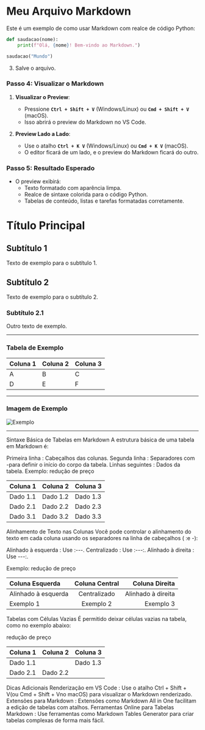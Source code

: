# Meu Arquivo Markdown

Este é um exemplo de como usar Markdown com realce de código Python:

```python
def saudacao(nome):
    print(f"Olá, {nome}! Bem-vindo ao Markdown.")

saudacao("Mundo")
```

3. Salve o arquivo.

### Passo 4: Visualizar o Markdown
1. **Visualizar o Preview**:
   - Pressione **`Ctrl + Shift + V`** (Windows/Linux) ou **`Cmd + Shift + V`** (macOS).
   - Isso abrirá o preview do Markdown no VS Code.

2. **Preview Lado a Lado**:
   - Use o atalho **`Ctrl + K V`** (Windows/Linux) ou **`Cmd + K V`** (macOS).
   - O editor ficará de um lado, e o preview do Markdown ficará do outro.



### **Passo 5: Resultado Esperado**
- O preview exibirá:
  - Texto formatado com aparência limpa.
  - Realce de sintaxe colorida para o código Python.
  - Tabelas de conteúdo, listas e tarefas formatadas corretamente.

# Título Principal

## Subtítulo 1
Texto de exemplo para o subtítulo 1.

## Subtítulo 2
Texto de exemplo para o subtítulo 2.

### Subtítulo 2.1
Outro texto de exemplo.

---

### Tabela de Exemplo
| Coluna 1 | Coluna 2 | Coluna 3 |
|----------|----------|----------|
| A        | B        | C        |
| D        | E        | F        |

---

### Imagem de Exemplo
![Exemplo](https://via.placeholder.com/150)

---
Sintaxe Básica de Tabelas em Markdown
A estrutura básica de uma tabela em Markdown é:

Primeira linha : Cabeçalhos das colunas.
Segunda linha : Separadores com -para definir o início do corpo da tabela.
Linhas seguintes : Dados da tabela.
Exemplo:
redução de preço

| Coluna 1      | Coluna 2      | Coluna 3      |
|---------------|---------------|---------------|
| Dado 1.1      | Dado 1.2      | Dado 1.3      |
| Dado 2.1      | Dado 2.2      | Dado 2.3      |
| Dado 3.1      | Dado 3.2      | Dado 3.3      |

Alinhamento de Texto nas Colunas
Você pode controlar o alinhamento do texto em cada coluna usando os separadores na linha de cabeçalhos ( :e -):

Alinhado à esquerda : Use :---.
Centralizado : Use :---:.
Alinhado à direita : Use ---:.

Exemplo:
redução de preço

| Coluna Esquerda | Coluna Central | Coluna Direita |
|:----------------|:--------------:|---------------:|
| Alinhado à esquerda | Centralizado | Alinhado à direita |
| Exemplo 1       | Exemplo 2       | Exemplo 3       |


Tabelas com Células Vazias
É permitido deixar células vazias na tabela, como no exemplo abaixo:

redução de preço

| Coluna 1      | Coluna 2      | Coluna 3      |
|---------------|---------------|---------------|
| Dado 1.1      |               | Dado 1.3      |
| Dado 2.1      | Dado 2.2      |               |

Dicas Adicionais
Renderização em VS Code :
Use o atalho Ctrl + Shift + V(ou Cmd + Shift + Vno macOS) para visualizar o Markdown renderizado.
Extensões para Markdown :
Extensões como Markdown All in One facilitam a edição de tabelas com atalhos.
Ferramentas Online para Tabelas Markdown :
Use ferramentas como Markdown Tables Generator para criar tabelas complexas de forma mais fácil.



